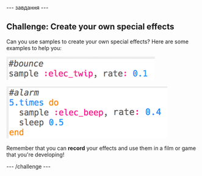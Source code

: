 \--- завдання \---

## Challenge: Create your own special effects

Can you use samples to create your own special effects? Here are some examples to help you:

![знімок екрану](images/effects-bounce.png)

![скріншот](images/effects-alarm.png)

Remember that you can **record** your effects and use them in a film or game that you're developing!

\--- /challenge \---